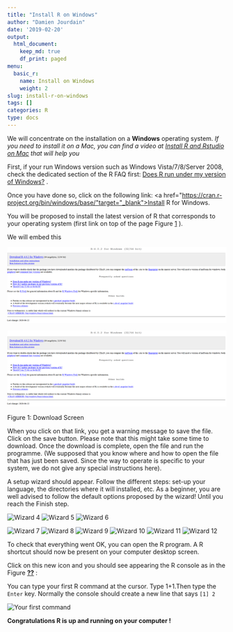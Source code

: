 ```yaml
---
title: "Install R on Windows"
author: "Damien Jourdain"
date: '2019-02-20'
output:
  html_document:
    keep_md: true
    df_print: paged
menu:
  basic_r:
    name: Install on Windows
    weight: 2
slug: install-r-on-windows
tags: []
categories: R
type: docs
---
```



We will concentrate on the installation on a **Windows** operating system. *If you need to install it on a Mac, you can find a video at <a href="https://youtu.be/GFImMj1lMRI" target="_blank">Install R and Rstudio on Mac</a> that will help you* 

First, if your run Windows version such as Windows Vista/7/8/Server 2008, check the dedicated section of the R FAQ first: <a href="https://cran.r-project.org/bin/windows/base/rw-FAQ.html#Does-R-run-under-Windows-Vista_003f" target="_blank">Does R run under my version of Windows?</a> . 

Once you have done so, click on the following link:
<a href="https://cran.r-project.org/bin/windows/base/"target="_blank">Install R for Windows</a>.  

You will be proposed to install the latest version of R that corresponds to your operating system (first link on top of the page Figure <a href="#fig:Rdown">1</a> ). 


We will embed this

![Dscreen](cran-download.png "Wizard 4")

<div class="figure">
<img src="cran-download.png" alt="Download Screen"  />
<p class="caption">Figure 1: Download Screen</p>
</div>


When you click on that link,  you get a warning message to save the file. Click on the save button. Please note that this might take some time to download. Once the download is complete, open the file and run the programme. (We supposed that you know where and how to open the file that has just been saved. Since the way to operate is specific to your system, we do not give any special instructions here).

A setup wizard should appear. Follow the different steps: set-up your language, the directories where it will installed, etc. As a beginner, you are well advised to follow the default options proposed by the wizard! Until you reach the Finish step. 




![](/basic_r/2019-02-20-install-r-on-windows_files/install_r04.png "Wizard 4")
![](/basic_r/2019-02-20-install-r-on-windows_files/install_r05.png "Wizard 5")
![](/basic_r/2019-02-20-install-r-on-windows_files/install_r06.png "Wizard 6")

![](/basic_r/2019-02-20-install-r-on-windows_files/install_r07.png "Wizard 7")
![](/basic_r/2019-02-20-install-r-on-windows_files/install_r08.png "Wizard 8")
![](/basic_r/2019-02-20-install-r-on-windows_files/install_r09.png "Wizard 9")
![](/basic_r/2019-02-20-install-r-on-windows_files/install_r10.png "Wizard 10")
![](/basic_r/2019-02-20-install-r-on-windows_files/install_r11.png "Wizard 11")
![](/basic_r/2019-02-20-install-r-on-windows_files/install_r12.png "Wizard 12")


To check that everything went OK, you can open the R program. A R shortcut should now be present on your computer desktop screen. 

Click on this new icon and you should see appearing the R console as in the Figure  <a href="#fig:RConsole"><strong>??</strong></a> :




You can type your first R command at the cursor. Type 1+1.Then type the `Enter` key. Normally the console should create a new line that says `[1] 2`

![](/basic_r/2019-02-20-install-r-on-windows_files/RConsole2.jpg "Your first command")

**Congratulations R is up and running on your computer !**




